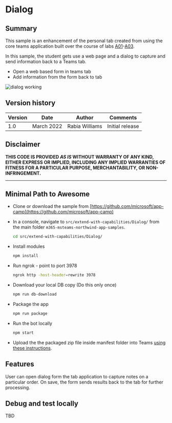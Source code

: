 # Dialog

## Summary

This sample is an enhancement of the personal tab created from using the core teams application built over the course of labs [A01](../../../lab-instructions/aad/A01-begin-app.md)-[A03](../../../lab-instructions/aad/A03-after-apply-styling.md).

In this sample, the student gets use a web page and a dialog to capture and send information back to a Teams tab.

- Open a web based form in teams tab
- Add information from the form back to tab


![dialog working](../../../assets/taskmodule-working.gif)



## Version history

Version|Date|Author|Comments
-------|----|----|--------
1.0|March 2022|Rabia Williams|Initial release

## Disclaimer

**THIS CODE IS PROVIDED *AS IS* WITHOUT WARRANTY OF ANY KIND, EITHER EXPRESS OR IMPLIED, INCLUDING ANY IMPLIED WARRANTIES OF FITNESS FOR A PARTICULAR PURPOSE, MERCHANTABILITY, OR NON-INFRINGEMENT.**

---

## Minimal Path to Awesome

- Clone or download the sample from [https://github.com/microsoft/app-camp](https://github.com/microsoft/app-camp)

- In a console, navigate to `src/extend-with-capabilities/Dialog/` from the main folder `m365-msteams-northwind-app-samples`.

    ```bash
    cd src/extend-with-capabilities/Dialog/
    ```

- Install modules

    ```bash
    npm install
    ```

- Run ngrok - point to port 3978

    ```bash
    ngrok http -host-header=rewrite 3978
    ```
- Download your local DB copy (Do this only once)

    ```bash
    npm run db-download
    ```
- Package the app

    ```bash
    npm run package
    ```

- Run the bot locally
    ```bash
    npm start
    ```

- Upload the the packaged zip file inside manifest folder into Teams [using these instructions](https://docs.microsoft.com/en-us/microsoftteams/platform/concepts/deploy-and-publish/apps-upload).



## Features

User can open dialog form the tab application to capture notes on a particular order. 
On save, the form sends results back to the tab for further processing.

## Debug and test locally

TBD